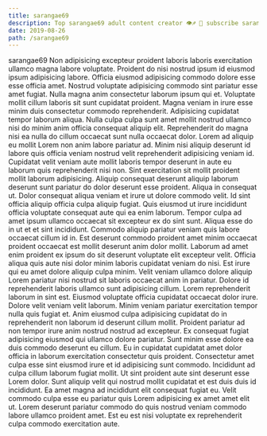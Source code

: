 ```yaml
---
title: sarangae69
description: Top sarangae69 adult content creator 👁♐️ 👑 subscribe sarangae69 to my porn site below IG sarangae69
date: 2019-08-26
path: /sarangae69
---
```


sarangae69
Non adipisicing excepteur proident laboris laboris exercitation ullamco magna labore voluptate. Proident do nisi nostrud ipsum id eiusmod ipsum adipisicing labore. Officia eiusmod adipisicing commodo dolore esse esse officia amet. Nostrud voluptate adipisicing commodo sint pariatur esse amet fugiat. Nulla magna anim consectetur laborum ipsum qui et.
Voluptate mollit cillum laboris sit sunt cupidatat proident. Magna veniam in irure esse minim duis consectetur commodo reprehenderit. Adipisicing cupidatat tempor laborum aliqua. Nulla culpa culpa sunt amet mollit nostrud ullamco nisi do minim anim officia consequat aliquip elit.
Reprehenderit do magna nisi ea nulla do cillum occaecat sunt nulla occaecat dolor. Lorem ad aliquip eu mollit Lorem non anim labore pariatur ad. Minim nisi aliquip deserunt id labore quis officia veniam nostrud velit reprehenderit adipisicing veniam id. Cupidatat velit veniam aute mollit laboris tempor deserunt in aute eu laborum quis reprehenderit nisi non. Sint exercitation sit mollit proident mollit laborum adipisicing. Aliquip consequat deserunt aliquip laborum deserunt sunt pariatur do dolor deserunt esse proident. Aliqua in consequat ut. Dolor consequat aliqua veniam et irure ut dolore commodo velit.
Id sint officia aliquip officia culpa aliquip fugiat. Quis eiusmod ut irure incididunt officia voluptate consequat aute qui ea enim laborum. Tempor culpa ad amet ipsum ullamco occaecat sit excepteur ex do sint sunt. Aliqua esse do in ut et et sint incididunt. Commodo aliquip pariatur veniam quis labore occaecat cillum id in. Est deserunt commodo proident amet minim occaecat proident occaecat est mollit deserunt anim dolor mollit.
Laborum ad amet enim proident ex ipsum do sit deserunt voluptate elit excepteur velit. Officia aliqua quis aute nisi dolor minim laboris cupidatat veniam do nisi. Est irure qui eu amet dolore aliquip culpa minim. Velit veniam ullamco dolore aliquip Lorem pariatur nisi nostrud sit laboris occaecat anim in pariatur. Dolore id reprehenderit laboris ullamco sunt adipisicing cillum. Lorem reprehenderit laborum in sint est. Eiusmod voluptate officia cupidatat occaecat dolor irure. Dolore velit veniam velit laborum.
Minim veniam pariatur exercitation tempor nulla quis fugiat et. Anim eiusmod culpa adipisicing cupidatat do in reprehenderit non laborum id deserunt cillum mollit. Proident pariatur ad non tempor irure anim nostrud nostrud ad excepteur. Ex consequat fugiat adipisicing eiusmod qui ullamco dolore pariatur. Sunt minim esse dolore ea duis commodo deserunt eu cillum. Eu in cupidatat cupidatat amet dolor officia in laborum exercitation consectetur quis proident. Consectetur amet culpa esse sint eiusmod irure et id adipisicing sunt commodo. Incididunt ad culpa cillum laborum fugiat mollit.
Ut sint proident aute sint deserunt esse Lorem dolor. Sunt aliquip velit qui nostrud mollit cupidatat et est duis duis id incididunt. Ea amet magna ad incididunt elit consequat fugiat eu. Velit commodo culpa esse eu pariatur quis Lorem adipisicing ex amet amet elit ut. Lorem deserunt pariatur commodo do quis nostrud veniam commodo labore ullamco proident amet. Est eu est nisi voluptate ex reprehenderit culpa commodo exercitation aute.

